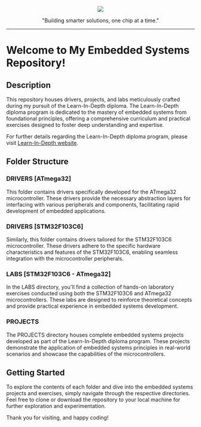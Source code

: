 <p align="center">
  <img src="https://github.com/mgtera200/Master-Embedded-Linux/blob/main/Device_Drivers/%E2%80%94Pngtree%E2%80%94automotive%20technology%20lines_5622610.png">
</p>



<p align="center">"Building smarter solutions, one chip at a time."</p>










---
# Welcome to My Embedded Systems Repository!

## Description

This repository houses drivers, projects, and labs meticulously crafted during my pursuit of the Learn-In-Depth diploma. The Learn-In-Depth diploma program is dedicated to the mastery of embedded systems from foundational principles, offering a comprehensive curriculum and practical exercises designed to foster deep understanding and expertise.

For further details regarding the Learn-In-Depth diploma program, please visit [Learn-In-Depth website](https://www.learn-in-depth-store.com/).

## Folder Structure

### DRIVERS [ATmega32]
This folder contains drivers specifically developed for the ATmega32 microcontroller. These drivers provide the necessary abstraction layers for interfacing with various peripherals and components, facilitating rapid development of embedded applications.

### DRIVERS [STM32F103C6]
Similarly, this folder contains drivers tailored for the STM32F103C6 microcontroller. These drivers adhere to the specific hardware characteristics and features of the STM32F103C6, enabling seamless integration with the microcontroller peripherals.

### LABS [STM32F103C6 - ATmega32]
In the LABS directory, you'll find a collection of hands-on laboratory exercises conducted using both the STM32F103C6 and ATmega32 microcontrollers. These labs are designed to reinforce theoretical concepts and provide practical experience in embedded systems development.

### PROJECTS
The PROJECTS directory houses complete embedded systems projects developed as part of the Learn-In-Depth diploma program. These projects demonstrate the application of embedded systems principles in real-world scenarios and showcase the capabilities of the microcontrollers.

## Getting Started
To explore the contents of each folder and dive into the embedded systems projects and exercises, simply navigate through the respective directories. Feel free to clone or download the repository to your local machine for further exploration and experimentation.

Thank you for visiting, and happy coding!
